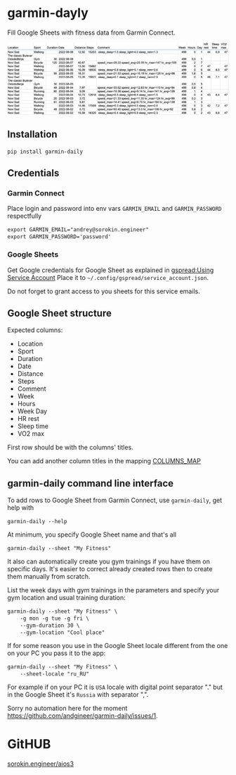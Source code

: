 # garmin-dayly

Fill Google Sheets with fitness data from Garmin Connect.

![garmin-daily.png](garmin-daily.png)

## Installation

    pip install garmin-daily

## Credentials

### Garmin Connect
Place login and password into env vars `GARMIN_EMAIL` and `GARMIN_PASSWORD` respectfully

    export GARMIN_EMAIL="andrey@sorokin.engineer"
    export GARMIN_PASSWORD='password'

### Google Sheets
Get Google credentials for Google Sheet as explained in [gspread:Using Service Account](https://docs.gspread.org/en/latest/oauth2.html#enable-api-access-for-a-project)
Place it to `~/.config/gspread/service_account.json`.

Do not forget to grant access to you sheets for this service emails.

## Google Sheet structure

Expected columns:

- Location
- Sport
- Duration
- Date
- Distance
- Steps
- Comment
- Week
- Hours
- Week Day
- HR rest
- Sleep time
- VO2 max

First row should be with the columns' titles.

You can add another column titles in the mapping [COLUMNS_MAP](docstrings/columns_mapper/)

## garmin-daily command line interface

To add rows to Google Sheet from Garmin Connect, use `garmin-daily`, get help with

    garmin-daily --help

At minimum, you specify Google Sheet name and that's all

    garmin-daily --sheet "My Fitness"

It also can automatically create you gym trainings if you have them
on specific days.
It's easier to correct already created rows then to create them
manually from scratch.

List the week days with gym trainings in the parameters
and specify your gym location and usual training duration:

    garmin-daily --sheet "My Fitness" \
        -g mon -g tue -g fri \
        --gym-duration 30 \
        --gym-location "Cool place"

If for some reason you use in the Google Sheet locale different from
the one on your PC you pass it to the app:

    garmin-daily --sheet "My Fitness" \
        --sheet-locale "ru_RU"

For example if on your PC it is `USA` locale with digital point separator "."
but in the Google Sheet it's `Russia` with separator ",".

Sorry no automation here for the moment
https://github.com/andgineer/garmin-daily/issues/1.

# GitHUB

[sorokin.engineer/aios3](https://github.com/andgineer/garmin-daily)
